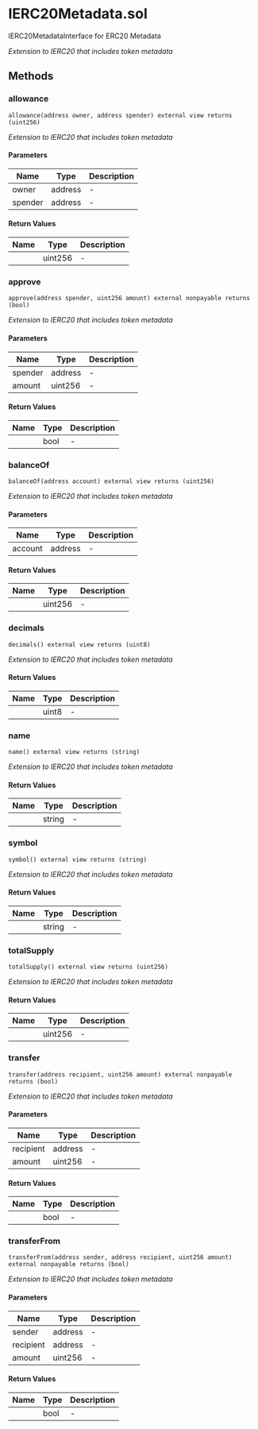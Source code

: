 
# IERC20Metadata.sol

    
IERC20MetadataInterface for ERC20 Metadata

    
*Extension to IERC20 that includes token metadata*
## Methods
### allowance
```solidity
allowance(address owner, address spender) external view returns (uint256)
```

            

            
*Extension to IERC20 that includes token metadata*
#### Parameters

| Name | Type | Description |
|---|---|---|
| owner | address | - |
| spender | address | - |

#### Return Values

| Name | Type | Description |
|---|---|---|
|  | uint256 | - |

### approve
```solidity
approve(address spender, uint256 amount) external nonpayable returns (bool)
```

            

            
*Extension to IERC20 that includes token metadata*
#### Parameters

| Name | Type | Description |
|---|---|---|
| spender | address | - |
| amount | uint256 | - |

#### Return Values

| Name | Type | Description |
|---|---|---|
|  | bool | - |

### balanceOf
```solidity
balanceOf(address account) external view returns (uint256)
```

            

            
*Extension to IERC20 that includes token metadata*
#### Parameters

| Name | Type | Description |
|---|---|---|
| account | address | - |

#### Return Values

| Name | Type | Description |
|---|---|---|
|  | uint256 | - |

### decimals
```solidity
decimals() external view returns (uint8)
```

            

            
*Extension to IERC20 that includes token metadata*
#### Return Values

| Name | Type | Description |
|---|---|---|
|  | uint8 | - |

### name
```solidity
name() external view returns (string)
```

            

            
*Extension to IERC20 that includes token metadata*
#### Return Values

| Name | Type | Description |
|---|---|---|
|  | string | - |

### symbol
```solidity
symbol() external view returns (string)
```

            

            
*Extension to IERC20 that includes token metadata*
#### Return Values

| Name | Type | Description |
|---|---|---|
|  | string | - |

### totalSupply
```solidity
totalSupply() external view returns (uint256)
```

            

            
*Extension to IERC20 that includes token metadata*
#### Return Values

| Name | Type | Description |
|---|---|---|
|  | uint256 | - |

### transfer
```solidity
transfer(address recipient, uint256 amount) external nonpayable returns (bool)
```

            

            
*Extension to IERC20 that includes token metadata*
#### Parameters

| Name | Type | Description |
|---|---|---|
| recipient | address | - |
| amount | uint256 | - |

#### Return Values

| Name | Type | Description |
|---|---|---|
|  | bool | - |

### transferFrom
```solidity
transferFrom(address sender, address recipient, uint256 amount) external nonpayable returns (bool)
```

            

            
*Extension to IERC20 that includes token metadata*
#### Parameters

| Name | Type | Description |
|---|---|---|
| sender | address | - |
| recipient | address | - |
| amount | uint256 | - |

#### Return Values

| Name | Type | Description |
|---|---|---|
|  | bool | - |


